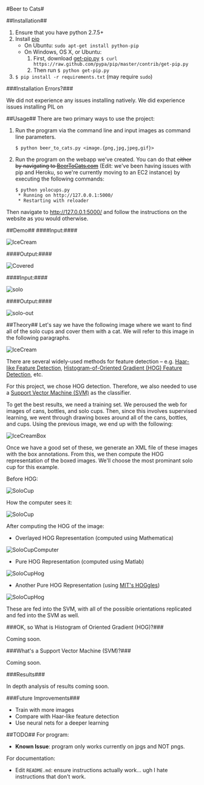 #Beer to Cats#

##Installation##
1. Ensure that you have python 2.7.5+
2. Install [pip](http://www.pip-installer.org/en/latest/installing.html)
    - On Ubuntu: `sudo apt-get install python-pip`
    - On Windows, OS X, or Ubuntu: 
        1. First, download [get-pip.py](https://raw.github.com/pypa/pip/master/contrib/get-pip.py) `$ curl https://raw.github.com/pypa/pip/master/contrib/get-pip.py`
        2. Then run `$ python get-pip.py`
3. `$ pip install -r requirements.txt` (may require `sudo`)

###Installation Errors?###

We did not experience any issues installing natively. We did experience issues installing PIL on 

##Usage##
There are two primary ways to use the project:

1. Run the program via the command line and input images as command line parameters.
    ```
    $ python beer_to_cats.py <image.{png,jpg,jpeg,gif}>
    ```

2. Run the program on the webapp we've created. You can do that ~~either by navigating to [BeerToCats.com](http://www.BeerToCats.com)~~ (Edit: we've been having issues with pip and Heroku, so we're currently moving to an EC2 instance) by executing the following commands:
    ```
    $ python yolocups.py
     * Running on http://127.0.0.1:5000/
     * Restarting with reloader
    ```
Then navigate to http://127.0.0.1:5000/ and follow the instructions on the website as you would otherwise.

##Demo##
####Input:####

![IceCream](test/anat-ice-cream.jpg)

####Output:####

![Covered](test/anat-ice-cream-out.jpg)

####Input:####

![solo](example_pics/Cup.jpg)

####Output:####

![solo-out](uploads/test-Cup.jpg)

##Theory##
Let's say we have the following image where we want to find all of the solo cups and cover them with a cat. We will refer to this image in the following paragraphs.

![IceCream](test/anat-ice-cream.jpg)

There are several widely-used methods for feature detection – e.g. [Haar-like Feature Detection](https://www.cs.cmu.edu/~efros/courses/LBMV07/Papers/viola-cvpr-01.pdf), [Histogram-of-Oriented Gradient (HOG) Feature Detection](http://lear.inrialpes.fr/people/triggs/pubs/Dalal-cvpr05.pdf), etc.

For this project, we chose HOG detection. Therefore, we also needed to use a [Support Vector Machine (SVM)](http://en.wikipedia.org/wiki/Support_vector_machine) as the classifier.

To get the best results, we need a training set. We peroused the web for images of cans, bottles, and solo cups. Then, since this involves supervised learning, we went through drawing boxes around all of the cans, bottles, and cups. Using the previous image, we end up with the following:

![IceCreamBox](test/anat-ice-cream-annot.jpg)

Once we have a good set of these, we generate an XML file of these images with the box annotations. From this, we then compute the HOG representation of the boxed images. We'll choose the most prominant solo cup for this example.

Before HOG:

![SoloCup](test/solo.png)

How the computer sees it:

![SoloCup](test/solo-computer.jpg)

After computing the HOG of the image:

- Overlayed HOG Representation (computed using Mathematica)

![SoloCupComputer](test/solo-visible-gradient.png)

- Pure HOG Representation (computed using Matlab)

![SoloCupHog](test/solo-hog.png)

- Another Pure HOG Representation (using [MIT's HOGgles](http://web.mit.edu/vondrick/ihog/))

![SoloCupHog](test/solo-hog-mit.jpg)



These are fed into the SVM, with all of the possible orientations replicated and fed into the SVM as well.

###OK, so What is Histogram of Oriented Gradient (HOG)?###

Coming soon.

###What's a Support Vector Machine (SVM)?###

Coming soon.

###Results###

In depth analysis of results coming soon.

###Future Improvements###
- Train with more images
- Compare with Haar-like feature detection
- Use neural nets for a deeper learning

##TODO##
For program:
- **Known Issue**: program only works currently on jpgs and NOT pngs.

For documentation:
- Edit `README.md`: ensure instructions actually work... ugh I hate instructions that don't work.

